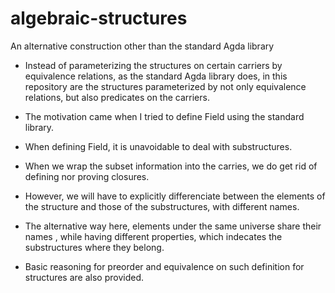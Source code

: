 # algebraic-structures
An alternative construction other than the standard Agda library

- Instead of parameterizing the structures on certain carriers by equivalence relations, as the standard Agda library does, in this repository are the structures parameterized by not only equivalence relations, but also predicates on the carriers.

- The motivation came when I tried to define Field using the standard library.
- When defining Field, it is unavoidable to deal with substructures.
- When we wrap the subset information into the carries, we do get rid of defining nor proving closures.
- However, we will have to explicitly differenciate between the elements of the structure and those of the substructures, with different names.

- The alternative way here, elements under the same universe share their names , while having different properties, which indecates the substructures where they belong.

- Basic reasoning for preorder and equivalence on such definition for structures are also provided.
